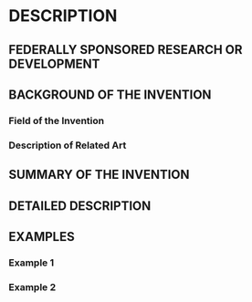 # DESCRIPTION

## FEDERALLY SPONSORED RESEARCH OR DEVELOPMENT

## BACKGROUND OF THE INVENTION

### Field of the Invention

### Description of Related Art

## SUMMARY OF THE INVENTION

## DETAILED DESCRIPTION

## EXAMPLES

### Example 1

### Example 2


